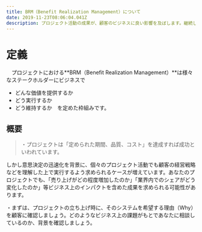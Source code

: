 ```yaml
---
title: BRM（Benefit Realization Management）について
date: 2019-11-23T08:06:04.041Z
description: プロジェクト活動の成果が、顧客のビジネスに良い影響を及ぼします。継続して実施することによって、顧客との関係を永続的に良好な状態に保つことができます。
---
```

# 定義

　プロジェクトにおける**BRM（Benefit Realization Management）**は様々なステークホルダーにビジネスで

* どんな価値を提供するか
* どう実行するか
* どう維持するか　を定めた枠組みです。



## 概要

> ・プロジェクトは「定められた期間、品質、コスト」を達成すれば成功といわれています。

しかし意思決定の迅速化を背景に、個々のプロジェクト活動でも顧客の経営戦略などを理解した上で実行するよう求められるケースが増えています。あなたのプロジェクトでも、「売り上げがどの程度増加したのか」「業界内でのシェアがどう変化したのか」等ビジネス上のインパクトを含めた成果を求められる可能性があります。

・まずは、プロジェクトの立ち上げ時に、そのシステムを希望する理由（Why）を顧客に確認しましょう。どのようなビジネス上の課題がもとであなたに相談しているのか、背景を確認しましょう。
